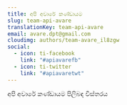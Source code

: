 ```yaml
---
title: අපි අවාරේ කණ්ඩායම
slug: team-api-avare
translationKey: team-api-avare
email: avare.dpt@gmail.com
cloudimg: authors/team-avare_il8zgw
social:
  - icon: ti-facebook
    link: "#apiavarefb"
  - icon: ti-twitter
    link: "#apiavaretwt"
---
```


අපි අවාරේ කණ්ඩායම පිලිබඳ විස්තරය
